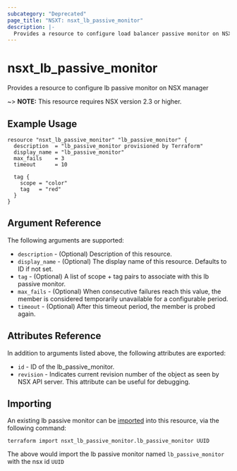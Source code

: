 ```yaml
---
subcategory: "Deprecated"
page_title: "NSXT: nsxt_lb_passive_monitor"
description: |-
  Provides a resource to configure load balancer passive monitor on NSX manager
---
```


# nsxt_lb_passive_monitor

Provides a resource to configure lb passive monitor on NSX manager

~> **NOTE:** This resource requires NSX version 2.3 or higher.

## Example Usage

```hcl
resource "nsxt_lb_passive_monitor" "lb_passive_monitor" {
  description  = "lb_passive_monitor provisioned by Terraform"
  display_name = "lb_passive_monitor"
  max_fails    = 3
  timeout      = 10

  tag {
    scope = "color"
    tag   = "red"
  }
}
```

## Argument Reference

The following arguments are supported:

* `description` - (Optional) Description of this resource.
* `display_name` - (Optional) The display name of this resource. Defaults to ID if not set.
* `tag` - (Optional) A list of scope + tag pairs to associate with this lb passive monitor.
* `max_fails` - (Optional) When consecutive failures reach this value, the member is considered temporarily unavailable for a configurable period.
* `timeout` - (Optional) After this timeout period, the member is probed again.

## Attributes Reference

In addition to arguments listed above, the following attributes are exported:

* `id` - ID of the lb_passive_monitor.
* `revision` - Indicates current revision number of the object as seen by NSX API server. This attribute can be useful for debugging.

## Importing

An existing lb passive monitor can be [imported][docs-import] into this resource, via the following command:

[docs-import]: https://developer.hashicorp.com/terraform/cli/import

```shell
terraform import nsxt_lb_passive_monitor.lb_passive_monitor UUID
```

The above would import the lb passive monitor named `lb_passive_monitor` with the nsx id `UUID`
